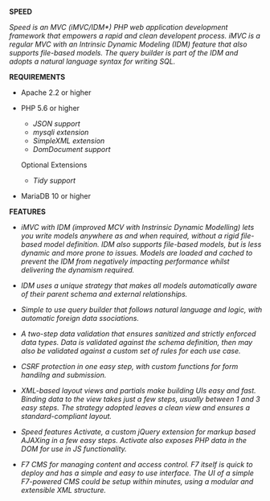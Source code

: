 **SPEED**

_Speed is an MVC (iMVC/IDM*) PHP web application development framework that empowers a rapid and clean developent process.
iMVC is a regular MVC with an Intrinsic Dynamic Modeling (IDM) feature that also supports file-based models.
The query builder is part of the IDM and adopts a natural language syntax for writing SQL._

**REQUIREMENTS**

-  Apache 2.2 or higher

-  PHP 5.6 or higher
   - _JSON support_
   - _mysqli extension_
   - _SimpleXML extension_
   - _DomDocument support_

   Optional Extensions
   - _Tidy support_
   
-  MariaDB 10 or higher

**FEATURES**

-  _iMVC with IDM (improved MCV with Instrinsic Dynamic Modelling) lets you write models anywhere as and when required, without a
   rigid file-based model definition. IDM also supports file-based models, but is less dynamic and more prone to issues.
   Models are loaded and cached to prevent the IDM from negatively impacting performance whilst delivering the dynamism required._ 

-  _IDM uses a unique strategy that makes all models automatically aware of their parent schema and external relationships._

-  _Simple to use query builder that follows natural language and logic, with automatic foreign data ssociations._

-  _A two-step data validation that ensures sanitized and strictly enforced data types. Data is validated against the schema
   definition, then may also be validated against a custom set of rules for each use case._ 

-  _CSRF protection in one easy step, with custom functions for form handilng and submission._

-  _XML-based layout views and partials make building UIs easy and fast. Binding data to the view takes just a few steps,
   usually between 1 and 3 easy steps. The strategy adopted leaves a clean view and ensures a standard-compliant layout._ 

-  _Speed features Activate, a custom jQuery extension for markup based AJAXing in a few easy steps. Activate also exposes
   PHP data in the DOM for use in JS functionality._

-  _F7 CMS for managing content and access control. F7 itself is quick to deploy and has a simple and easy to use interface.
   The UI of a simple F7-powered CMS could be setup within minutes, using a modular and extensible XML structure._ 